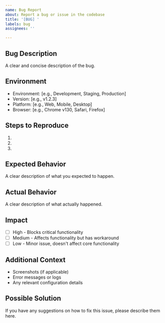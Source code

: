 ```yaml
---
name: Bug Report
about: Report a bug or issue in the codebase
title: '[BUG] '
labels: bug
assignees: ''

---
```


## Bug Description
A clear and concise description of the bug.

## Environment
- Environment: [e.g., Development, Staging, Production]
- Version: [e.g., v1.2.3]
- Platform: [e.g., Web, Mobile, Desktop]
- Browser: [e.g., Chrome v130, Safari, Firefox]

## Steps to Reproduce
1. 
2. 
3. 

## Expected Behavior
A clear description of what you expected to happen.

## Actual Behavior
A clear description of what actually happened.

## Impact
- [ ] High - Blocks critical functionality
- [ ] Medium - Affects functionality but has workaround
- [ ] Low - Minor issue, doesn't affect core functionality

## Additional Context
- Screenshots (if applicable)
- Error messages or logs
- Any relevant configuration details

## Possible Solution
If you have any suggestions on how to fix this issue, please describe them here.

